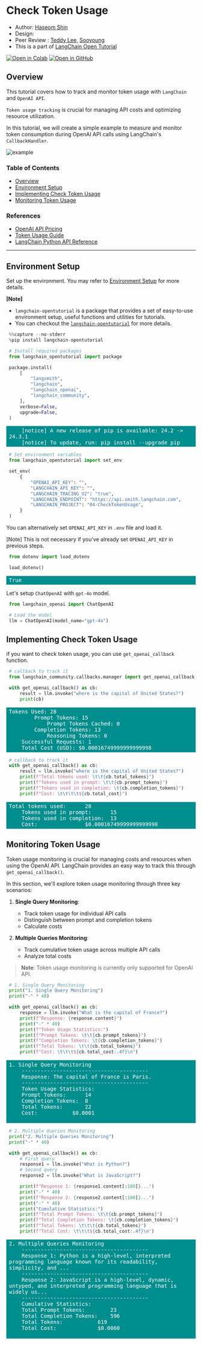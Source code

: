 <style>
.custom {
    background-color: #008d8d;
    color: white;
    padding: 0.25em 0.5em 0.25em 0.5em;
    white-space: pre-wrap;       /* css-3 */
    white-space: -moz-pre-wrap;  /* Mozilla, since 1999 */
    white-space: -pre-wrap;      /* Opera 4-6 */
    white-space: -o-pre-wrap;    /* Opera 7 */
    word-wrap: break-word;
}

pre {
    background-color: #027c7c;
    padding-left: 0.5em;
}

</style>

# Check Token Usage

- Author: [Haseom Shin](https://github.com/IHAGI-c)
- Design: []()
- Peer Review : [Teddy Lee](https://github.com/teddylee777), [Sooyoung](https://github.com/sooyoung-wind)
- This is a part of [LangChain Open Tutorial](https://github.com/LangChain-OpenTutorial/LangChain-OpenTutorial)

[![Open in Colab](https://colab.research.google.com/assets/colab-badge.svg)](https://colab.research.google.com/github/LangChain-OpenTutorial/LangChain-OpenTutorial/blob/main/04-Model/04-CheckTokenUsage.ipynb) [![Open in GitHub](https://img.shields.io/badge/Open%20in%20GitHub-181717?style=flat-square&logo=github&logoColor=white)](https://github.com/LangChain-OpenTutorial/LangChain-OpenTutorial/blob/main/04-Model/04-CheckTokenUsage.ipynb)

## Overview

This tutorial covers how to track and monitor token usage with `LangChain` and `OpenAI API`.

`Token usage tracking` is crucial for managing API costs and optimizing resource utilization.

In this tutorial, we will create a simple example to measure and monitor token consumption during OpenAI API calls using LangChain's `CallbackHandler`.

![example](./img/04-CheckTokenUsage-example-flow-token-usage.png)

### Table of Contents

- [Overview](#overview)
- [Environment Setup](#environment-setup)
- [Implementing Check Token Usage](#implementing-check-token-usage)
- [Monitoring Token Usage](#monitoring-token-usage)

### References

- [OpenAI API Pricing](https://openai.com/api/pricing/)
- [Token Usage Guide](https://help.openai.com/en/articles/4936856-what-are-tokens-and-how-to-count-them)
- [LangChain Python API Reference](https://python.langchain.com/api_reference/community/callbacks/langchain_community.callbacks.manager.get_openai_callback.html)
---

## Environment Setup

Set up the environment. You may refer to [Environment Setup](https://wikidocs.net/257836) for more details.

**[Note]**
- `langchain-opentutorial` is a package that provides a set of easy-to-use environment setup, useful functions and utilities for tutorials. 
- You can checkout the [`langchain-opentutorial`](https://github.com/LangChain-OpenTutorial/langchain-opentutorial-pypi) for more details.

```python
%%capture --no-stderr
%pip install langchain-opentutorial
```

```python
# Install required packages
from langchain_opentutorial import package

package.install(
    [
        "langsmith",
        "langchain",
        "langchain_openai",
        "langchain_community",
    ],
    verbose=False,
    upgrade=False,
)
```

<pre class="custom">
    [notice] A new release of pip is available: 24.2 -> 24.3.1
    [notice] To update, run: pip install --upgrade pip
</pre>

```python
# Set environment variables
from langchain_opentutorial import set_env

set_env(
    {
        "OPENAI_API_KEY": "",
        "LANGCHAIN_API_KEY": "",
        "LANGCHAIN_TRACING_V2": "true",
        "LANGCHAIN_ENDPOINT": "https://api.smith.langchain.com",
        "LANGCHAIN_PROJECT": "04-CheckTokenUsage",
    }
)
```

You can alternatively set `OPENAI_API_KEY` in `.env` file and load it. 

[Note] This is not necessary if you've already set `OPENAI_API_KEY` in previous steps.

```python
from dotenv import load_dotenv

load_dotenv()
```




<pre class="custom">True</pre>



Let's setup `ChatOpenAI` with `gpt-4o` model.

```python
from langchain_openai import ChatOpenAI

# Load the model
llm = ChatOpenAI(model_name="gpt-4o")
```

## Implementing Check Token Usage

if you want to check token usage, you can use `get_openai_callback` function.

```python
# callback to track it
from langchain_community.callbacks.manager import get_openai_callback

with get_openai_callback() as cb:
    result = llm.invoke("where is the capital of United States?")
    print(cb)
```

<pre class="custom">Tokens Used: 28
    	Prompt Tokens: 15
    		Prompt Tokens Cached: 0
    	Completion Tokens: 13
    		Reasoning Tokens: 0
    Successful Requests: 1
    Total Cost (USD): $0.00016749999999999998
</pre>

```python
# callback to track it
with get_openai_callback() as cb:
    result = llm.invoke("where is the capital of United States?")
    print(f"Total tokens used: \t\t{cb.total_tokens}")
    print(f"Tokens used in prompt: \t\t{cb.prompt_tokens}")
    print(f"Tokens used in completion: \t{cb.completion_tokens}")
    print(f"Cost: \t\t\t\t${cb.total_cost}")
```

<pre class="custom">Total tokens used: 		28
    Tokens used in prompt: 		15
    Tokens used in completion: 	13
    Cost: 				$0.00016749999999999998
</pre>

## Monitoring Token Usage

Token usage monitoring is crucial for managing costs and resources when using the OpenAI API. LangChain provides an easy way to track this through `get_openai_callback()`.

In this section, we'll explore token usage monitoring through three key scenarios:

1. **Single Query Monitoring**: 
   - Track token usage for individual API calls
   - Distinguish between prompt and completion tokens
   - Calculate costs

2. **Multiple Queries Monitoring**:
   - Track cumulative token usage across multiple API calls
   - Analyze total costs

> **Note**: Token usage monitoring is currently only supported for OpenAI API.

```python
# 1. Single Query Monitoring
print("1. Single Query Monitoring")
print("-" * 40)

with get_openai_callback() as cb:
    response = llm.invoke("What is the capital of France?")
    print(f"Response: {response.content}")
    print("-" * 40)
    print(f"Token Usage Statistics:")
    print(f"Prompt Tokens: \t\t{cb.prompt_tokens}")
    print(f"Completion Tokens: \t{cb.completion_tokens}")
    print(f"Total Tokens: \t\t{cb.total_tokens}")
    print(f"Cost: \t\t\t${cb.total_cost:.4f}\n")
```

<pre class="custom">1. Single Query Monitoring
    ----------------------------------------
    Response: The capital of France is Paris.
    ----------------------------------------
    Token Usage Statistics:
    Prompt Tokens: 		14
    Completion Tokens: 	8
    Total Tokens: 		22
    Cost: 			$0.0001
    
</pre>

```python
# 2. Multiple Queries Monitoring
print("2. Multiple Queries Monitoring")
print("-" * 40)

with get_openai_callback() as cb:
    # First query
    response1 = llm.invoke("What is Python?")
    # Second query
    response2 = llm.invoke("What is JavaScript?")

    print(f"Response 1: {response1.content[:100]}...")
    print("-" * 40)
    print(f"Response 2: {response2.content[:100]}...")
    print("-" * 40)
    print("Cumulative Statistics:")
    print(f"Total Prompt Tokens: \t\t{cb.prompt_tokens}")
    print(f"Total Completion Tokens: \t{cb.completion_tokens}")
    print(f"Total Tokens: \t\t\t{cb.total_tokens}")
    print(f"Total Cost: \t\t\t${cb.total_cost:.4f}\n")
```

<pre class="custom">2. Multiple Queries Monitoring
    ----------------------------------------
    Response 1: Python is a high-level, interpreted programming language known for its readability, simplicity, and ...
    ----------------------------------------
    Response 2: JavaScript is a high-level, dynamic, untyped, and interpreted programming language that is widely us...
    ----------------------------------------
    Cumulative Statistics:
    Total Prompt Tokens: 		23
    Total Completion Tokens: 	596
    Total Tokens: 			619
    Total Cost: 			$0.0060
    
</pre>
